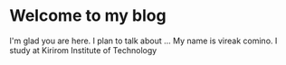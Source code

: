 # Welcome to my blog

I'm glad you are here. I plan to talk about ...
My name is vireak comino. I study at Kirirom Institute of Technology
